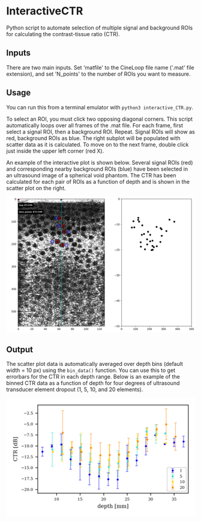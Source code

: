 # InteractiveCTR
Python script to automate selection of multiple signal and background 
ROIs for calculating the contrast-tissue ratio (CTR).


## Inputs

There are two main inputs. Set 'matfile' to the CineLoop file name 
('.mat' file extension), and set 'N_points' to the number of ROIs you 
want to measure.


## Usage
You can run this from a terminal emulator with `python3 interactive_CTR.py`.

To select an ROI, you must click two opposing diagonal corners.
This script automatically loops over all frames of the .mat file.
For each frame, first select a signal ROI, then a background ROI. Repeat.
Signal ROIs will show as red, background ROIs as blue.
The right subplot will be populated with scatter data as it is calculated.
To move on to the next frame, double click just inside the upper left corner (red X).

An example of the interactive plot is shown below. Several signal ROIs (red) and
corresponding nearby background ROIs (blue) have been selected in an ultrasound image 
of a spherical void phantom. The CTR has been calculated for each pair of ROIs as a 
function of depth and is shown in the scatter plot on the right.

![Example interface](example_interface.png)


## Output

The scatter plot data is automatically averaged over depth bins (default width = 10 px)
using the `bin_data()` function. You can use this to get errorbars for the CTR in each
depth range. Below is an example of the binned CTR data as a function of depth for
four degrees of ultrasound transducer element dropout (1, 5, 10, and 20 elements).

![Example interface](example_output.png)

